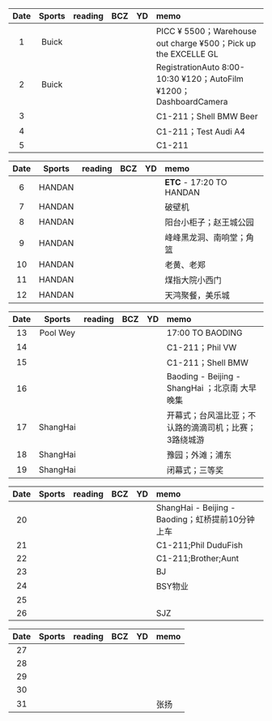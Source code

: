| Date  | Sports | reading | BCZ | YD | memo | 
| :---: | :---: | :---: | :---: | :---: | :--- | 
| 1 | Buick |  |  |  | PICC ¥ 5500；Warehouse out charge ¥500；Pick up the EXCELLE GL| 
| 2 | Buick |  |  |  | RegistrationAuto 8:00-10:30 ¥120；AutoFilm ¥1200；DashboardCamera | 
| 3 |  |  |  |  | C1-211；Shell BMW Beer | 
| 4 |  |  |  |  | C1-211；Test Audi A4 | 
| 5 |  |  |  |  | C1-211 | 

| Date  | Sports | reading | BCZ | YD | memo | 
| :---: | :---: | :---: | :---: | :---: | :--- | 
| 6 | HANDAN |  |  |  | **ETC** - 17:20 TO HANDAN | 
| 7 | HANDAN |  |  |  |  破壁机 | 
| 8 | HANDAN |  |  |  |  阳台小柜子；赵王城公园| 
| 9 | HANDAN |  |  |  |  峰峰黑龙洞、南响堂；角篮|   
| 10 | HANDAN |  |  |  |  老黄、老郑| 
| 11 | HANDAN  |  |  |  |  煤指大院小西门 | 
| 12 | HANDAN  |  |  |  |  天鸿聚餐，美乐城| 

| Date  | Sports | reading | BCZ | YD | memo | 
| :---: | :---: | :---: | :---: | :---: | :--- | 
| 13 | Pool Wey |  |  |  | 17:00 TO BAODING | 
| 14 |  |  |  |  | C1-211；Phil VW | 
| 15 |  |  |  |  | C1-211；Shell BMW | 
| 16 |  |  |  |  | Baoding - Beijing - ShangHai ；北京南 大早晚集 | 
| 17 | ShangHai |  |  |  | 开幕式；台风温比亚；不认路的滴滴司机；比赛；3路绕城游 | 
| 18 | ShangHai |  |  |  | 豫园；外滩；浦东 | 
| 19 | ShangHai |  |  |  | 闭幕式；三等奖 | 

| Date  | Sports | reading | BCZ | YD | memo | 
| :---: | :---: | :---: | :---: | :---: | :--- | 
| 20 |  |  |  |  | ShangHai - Beijing - Baoding；虹桥提前10分钟上车 | 
| 21 |  |  |  |  | C1-211;Phil DuduFish | 
| 22 |  |  |  |  | C1-211;Brother;Aunt | 
| 23 |  |  |  |  | BJ | 
| 24 |  |  |  |  | BSY物业 | 
| 25 |  |  |  |  |  | 
| 26 |  |  |  |  | SJZ | 

| Date  | Sports | reading | BCZ | YD | memo | 
| :---: | :---: | :---: | :---: | :---: | :--- | 
| 27 |  |  |  |  |  | 
| 28 |  |  |  |  |  | 
| 29 |  |  |  |  |  |  
| 30 |  |  |  |  |  | 
| 31 |  |  |  |  | 张扬 | 
